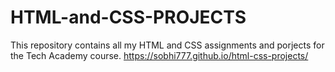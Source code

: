 # HTML-and-CSS-PROJECTS

This repository contains all my HTML and CSS assignments and porjects for the Tech Academy course.
https://sobhi777.github.io/html-css-projects/